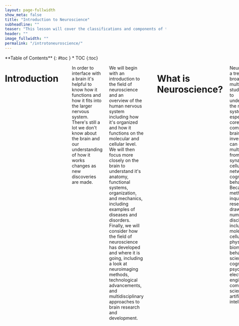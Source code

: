 ```yaml
---
layout: page-fullwidth
show_meta: false
title: "Introduction to Neuroscience"
subheadline: ""
teaser: "This lesson will cover the classifications and components of the nervous system, neuroanatomy, brain organization, the fundamental systems of the brain and more."
header: ""
image_fullwidth: ""
permalink: "/introtoneuroscience/"
---
```

<div class="row">
<div class="medium-4 medium-push-8 columns" markdown="1">
<div class="panel radius" markdown="1">
**Table of Contents**
{: #toc }
*  TOC
{:toc}
</div>
</div><!-- /.medium-4.columns -->


<div class="medium-8 medium-pull-4 columns" markdown="1">

#  Introduction
---
In order to interface with a brain it's helpful to know how it functions and how it fits into the larger nervous system.  There's still a lot we don't know about the brain and our understanding of how it works changes as new discoveries are made.

We will begin with an introduction to the field of neuroscience and an overview of the human nervous system including how it's organized and how it functions on the molecular and cellular level. We will then focus more closely on the brain to understand it's anatomy, functional systems, organization, and mechanics, including examples of diseases and disorders. Finally, we will consider how the field of neuroscience has developed and where it is going, including a look at neuroimaging methods, technological advancements, and multidisciplinary approaches to brain research and development.

---
#  What is Neuroscience?
Neuroscience is a tremendously broad and multidisciplinary study devoted to understanding the nervous system, especially its core component, the brain. This investigation can occur at multiple levels, from molecular synapses and cellular networks to cognition and behavior. Because of this, methods of inquiry and research are drawn from a number of disciplines, including molecular and cellular biology, physiology, biomedical, behavioral sciences and cognitive psychology, electrical engineering, computer science and artificial intelligence.

Neuroscientists are motivated to understand how cellular circuits enable us to read and speak, how we bond with other humans, how we learn and retain information, how we experience pain, and how we feel motivation. They can also look for possible causes of devastating disorders of the brain and body, as well as ways to prevent or cure them.

Deciphering the codes of brain’s command system and its diverse functions is a complex challenge that inspires leading neuroscientists around the world. Over the years enormous progress has been made but we still don't understand the full extent of how the brain and the rest of the nervous system works.
<!-- more specific information would help -->

---
# The Nervous System
The human nervous system controls every aspect of the body, from the movement, breathing and immunity to thoughts, emotions, and dreams. It allows us to perceive, understand and act on the world around us and it makes us who we are.

All the functional systems of the human body depend on an extensive network of cells contained in our nervous system. The cell network is comprised of specialized cells called neurons and glial cells. Neurons are the basic functional units of the nervous system, and glia act in support for the most part. <!-- this may not be true -->

Neurons generate electrical signals, which allow them to quickly transmit information over long distances. The unique structures of individual neurons supports their specific function, including how they are organized into circuits to process and generate specific information and response patterns.

At the core of the nervous system, with the largest collection of neurons and over 100 trillion connections, is the human brain. Messages are relayed to the brain via the spinal cord, which runs down through the back and contains threadlike nerves that branch out to every organ and body part. When a message comes into the brain from anywhere in the body, the brain sends a new message out to tell the body how to react.

## Organization of the Nervous System
The nervous system is separated in two classes: the central and peripheral nervous systems.

![Divisions of the Nervous Nystem]({{ "/images/introtoneuro/Nerv_1.jpg" | absolute_url }})  
**Divisions of the Nervous System**  
*This work by Cenveo is licensed under a [Creative Commons Attribution 3.0 United States](http://creativecommons.org/licenses/by/3.0/us/)*

<!-- Choose either "your" or "the" when describing things -->
### Central Nervous System (CNS)
The Central Nervous System (CNS) consists of the brain and the spinal cord. It's made of soft delicate tissue but it's well protected by the skull and spinal vertebrae. The blood-brain barrier also prevents many toxins from entering the brain. The CNS acts as the control centre, sending and receiving information to and from muscles, glands, organs and others systems in the body through the Peripheral Nervous System.
---
### Peripheral Nervous System (PNS)
The Peripheral Nervous System (PNS) acts as a relay, transmitting information between the CNS and the rest of the body. Unlike the CNS, the PNS is not protected by the vertebral column and skull, or by the blood–brain barrier, which leaves it exposed to toxins and mechanical injuries.

*The PNS includes a sensory division and a motor division.*

<!-- maybe turn this into a table -->
#### Sensory Division
Also known as the afferent (conducting inwards) division, the sensory division receives sensory information from the body and sends it inwards to the CNS.
<!-- go into more detail about where in the body -->

#### Motor Division
Also knows as the efferent (conducting outwards) division, the motor division receives information from the CNS and sends it out to the body.
<!-- go into more detail about where in the body -->

---
*The sensory and motor divisions each include a part of the somatic system and the autonomic system.*

### Somatic Nervous System

Sōma is 'body' in Greek so somatic means relating to the body. The somatic system relays information about most of the body's conscious activity to and from the CNS. The somatic sensory receptors receive information from the senses and send it to the CNS while the somatic motor division sends information from the CNS to control the actions of the skeletal muscles.

### Autonomic Nervous System
The autonomic nervous system regulates primarily involuntary or unconscious activity such as heart rate, breathing, pupil dilation, regulating glands and internal organs, blood pressure, digestion, and many other chemical processes that keep our body working. The autonomic sensory receptors receive information from these systems and send it to the CNS while the autonomic motor division sends information from the CNS to these systems. Although the word autonomic (from autonomy) means involuntary or unconscious, some of these activities are perceived and can be controlled consciously.

The autonomic motor division is divided into two complimentary subsystems: the sympathetic system and the parasympathetic system. Each is constantly working to shift the body to more prepared states and more relaxed states. The constant shifting of control between these two systems keeps the body ready for any situation.

#### Sympathetic Nervous System
The Sympathetic Nervous System (SNS) prepares the body to react and expend energy in times of stress. When a potentially threatening experience occurs, the body reacts with what has been called the "fight-or-flight" phenomenon. The sympathetic system quickens the heart rate and breathing to increase oxygen, dilates pupils for better vision, reduces digestion to conserve energy, and prepares the muscles of the body to either defend or escape. This system is not only active for life-threatening situations; a project deadline or an urgent email might be stressful enough to trigger it.

#### Parasympathetic Nervous System
The Parasympathetic Nervous System (PSNS) helps the body "rest-and-digest", conserving energy and maintaining functions under ordinary conditions. It slows the heart rate, stimulates digestion and other metabolic processes. This system is slow acting, unlike its counterpart, and may take several minutes or even longer to get the body back to a relaxed state after a stressful situation.

If you would like to learn more about the nervous system there is an excellent [video series by Crash Course](https://www.youtube.com/watch?v=qPix_X-9t7E) on the topic.

### Receptors and Effectors
At the farthest branches of this network there are two basic types of neurons: receptors and effectors. Receptors are part of the sensory division as they receive information about changes in the environment. Effectors are part of the motor division as they produce changes in the body which can in turn effect the outside world.

*Below is a diagram showing how signals move through the nervous system*

![Subdivisions of the Nervous System]({{ "/images/introtoneuro/Nerv_2.jpg" | absolute_url }})  
**Subdivisions of the Nervous System**  
*This work by Cenveo is licensed under a [Creative Commons Attribution 3.0 United States](http://creativecommons.org/licenses/by/3.0/us/)*

---
##  Cellular Components of the Nervous System
---
###  Neurons and Synapses
Recently it has become possible to understand, in much detail, the complex processes that occur within a single neuron.  This section introduces the study of individual specialized nerve cells, or neurons, and their synapse action within the nervous system. We introduce the cellular structure of neurons, the propagation of nerve impulses, and the transfer of information between nerve cells.

![Subdivisions of the Nervous System]({{ "/images/introtoneuro/wellcome_udqg385v.jpg" | absolute_url }}){:height="100px"}
**'Neurons in the brain' by Dr Jonathan Clarke.**
*Credit: [Dr Jonathan Clarke](https://wellcomecollection.org/works/udqg385v). [CC BY](https://creativecommons.org/licenses/by/4.0/)*

---
#### Neurons
At the cellular level, driving the basic functioning of the nervous system, we have neurons, or brain cells.  Neurons are cells specialized for communication.  Neurons are able to communicate with neurons and other cell types through specialized junctions called synapses, at which electrical or electrochemical signals can be transmitted from one cell to another. Current estimates suggest the brain has approximately 86 billion specialized neurons, assigned to unique functions; the presence of these specialized cells defines the nervous system. One example of specialized brain cell functions is where sensory neurons take information from the eyes, ears, nose, tongue, and skin to the brain, or when motor neurons carry information away from the brain to the rest of the body. All neurons relay information to each other through a complex electrochemical process, making connections that affect the way we think, learn, move, and behave.

[![Chemical synapse schema cropped](https://upload.wikimedia.org/wikipedia/commons/thumb/3/30/Chemical_synapse_schema_cropped.jpg/512px-Chemical_synapse_schema_cropped.jpg)](https://commons.wikimedia.org/wiki/File%3AChemical_synapse_schema_cropped.jpg "By user:Looie496 created file, US National Institutes of Health, National Institute on Aging created original \[Public domain\], via Wikimedia Commons")

---
#### Anatomy of Neurons in a Synapse
Neurons are anatomically structured for receiving, processing, and transmitting information to other cells in the body through rapid electrical impulses. These impulses change from neuron to neuron. The major structural components of neurons involved in these processes include cell bodies (soma), axons, and dendrites. At a high level, neural information transmission might flow like this: neurotransmitters leave an axon to be received by a dendrite's receptor sites, passing through a synapse to get there. So we see that a neuron synapse takes place over a minuscule membrane-to-membrane junction point between two neurons, between the axons and the dendrites, and impulses are diffused by neurotransmitters when they pass over this junction. Most neurons send signals via their axons, although some types are capable of dendrite-to-dendrite communication.

This junction point contains molecular structures, or machines, that control energy by allowing electrical or chemical signals to be rapidly transmitted. In a typical chemical synapse between two neurons, the nerve impulse arrives from a presynaptic neuron and travels with its neurotransmitters to be bound to a postsynaptic neuron. Specialized structures distinguish presynaptic neurons from postsynaptic neurons, including mitochondria and microtubules, assisting the transportation of neurotransmitters.  

A nerve impulse can also be transmitted from a sensory receptor cell to a neuron, from a neuron to a set of muscles or an endocrine gland.

[![SynapseSchematic en](https://upload.wikimedia.org/wikipedia/commons/thumb/3/30/SynapseSchematic_en.svg/512px-SynapseSchematic_en.svg.png)](https://commons.wikimedia.org/wiki/File%3ASynapseSchematic_en.svg "By Thomas Splettstoesser (www.scistyle.com) (Own work) [CC BY-SA 4.0 (https://creativecommons.org/licenses/by-sa/4.0)], via Wikimedia Commons")

---
###  Neurochemistry
The chemical reactions within our brains makes electricity! This section explores the electrochemical properties of neurons inside a synapse, as well as related systems affected by neural chemicals. Here are some basic conventions for understanding electrochemistry of the central nervous system:

---
####  Neurotransmitters
Neurotransmitters are the biochemical messengers, or couriers, of information between cells, released from neurons at the presynaptic nerve terminal to cross through synapses where they may be accepted by a receptor site on the other side. A single neuron will produce several different neurotransmitters. A cascade of specific chemical reactions occurs after a synapse; these specific chemical reactions depend on the presence, absence, or combination of specific receptor types. These reactions affect the neuron with either excitation potential (depolarization) or inhibition potential (hyper-polarization). Excitation makes it more likely that an action potential will fire; inhibition makes it less likely that an action potential will fire. Neurotransmitters and their receptors influence behavior, learning, emotions, and sleep.

Following is a condensed list of neurotransmitters involved in the many functions of our bodies:

|  **Neurotransmitter** | **Role** |
| ------ | ----------- |
| Acetylcholine | Acetylcholine is a very widely distributed excitatory neurotransmitter that triggers voluntary muscle contraction and stimulates the excretion of certain hormones. It is involved in wakefulness, attentiveness, learning, memory, sleep, anger, aggression, sexuality, and thirst. |
| Dopamine  | Dopamine correlates with movement, attention, and learning. Dopamine is  involved in controlling movement and posture. It also modulates mood and plays a central role in positive reinforcement and dependency. |
| Norepinephrine | Norepinephrine is associated with alertness. neurotransmitter that is important for attentiveness, emotions, sleeping, dreaming, and learning. Norepinephrine is also associated with the "fight or flight" response. |
| Serotonin  | Serotonin plays a role in mood, sleep, appetite, and impulsive and aggressive behavior. |
| GABA (Gamma-Amino Butyric Acid) | GABA is the major inhibitory neurotransmitter in the CNS, contributing to motor control, anxiety regulation, vision, and many other cortical functions. |
| Endorphins | Involved in pain relief and feelings of pleasure and contentedness. |

---
####  Neuroreceptors
Neuroreceptors are structures on the surface or inside of cells that recognize and bind to specific neurotransmitters, hormones, or psychotropic drugs. The bind created by neuroreceptors acts with either excitatory or inhibitory action potential. Once bound, the receptor often changes shape, causing a chemical cascade of cellular action. These cellular actions can alter which genes are turned on or off and can make the cell more or less likely to release its own neurotransmitters. Each type of neurotransmitter might have multiple receptors, each with a different role to play. A distinct role of each neurotransmitter is determined by exactly which neurotransmitter is present and where it is connecting.

(note: neuroreceptors are also known as neurotransmitter receptors, neuron receptor sites, receptor sites, or receptors.)

---
###  Neural Circuits and Neural Networks
A nervous system emerges from the assemblage of neurons that are connected to each other.  Because a cell that receives a synaptic signal from a neuron may be excited, inhibited, or otherwise modulated, the connections between neurons can form neural circuits and networks that generate an organism's perception of the world and determine its behavior. In the human nervous system, hundreds of different types of neurons exist, with a wide variety of functions (sensory, motor skills, gland function, etc).

---
##  Neuroanatomy and Brain Organization
---
###  Introduction to Neuroanatomy and Brain Organisation
Recently it has become possible to understand, in much detail, the complex processes that occur within different areas and sections of our brain. This section introduces the anatomical makeup of our brain and its connected systems.  In the following section we will learn how the brain is organized, and the functional purposes of different brain regions. We look at the surface anatomy of the human brain, its internal structure, and the overall organization of sensory and motor systems in the brainstem and spinal cord. Though a complete lesson of neuroanatomy is worthy of a thick textbook full of elaborate illustrations, common terminology used in neuroscientific research is highlighted below.

---
###  Introduction to Brain Individuality
It is important to note that no two human brains are exactly alike. Just as we recognize that individual fingerprints are specifically and uniquely formed, we must also recognize that brains are the same way; this adds to the continued complexity of studying the human brain. As an example in uniqueness, no two cortices of the brain are folded or pleated exactly the same way to the same measurements. With continued scientific research and better understanding, scientists who study the brain are moving away from a historical “one size fits all” brain model. Someday this new approach to brain research, along with other leading concepts such as precision research and neuroplasticity potential, may lead to a different understanding of the brain and future bespoke brain treatments.

---
###  What is the Brain?
One of the most fascinating and wondrous things in the universe exists within each of us: our brain. Considering everything our brain does, it is incredibly compact, weighing just 3 pounds packed with 100 billion neurons that give us the ability to sense, see, hear, smell, move, think, laugh, cry, speak, read, and remember. Our brain is uniquely structured with many sections and folds that provide it with enough surface area necessary to process and store all of the body's important information.

<div style="width:100%;height:0;padding-bottom:100%;position:relative;"><iframe src="https://giphy.com/embed/ZqAHKwHhVWOk0" width="100%" height="100%" style="position:absolute" frameBorder="0" class="giphy-embed" allowFullScreen></iframe></div>
**Rotating Skull and Brain** *[via Giphy](https://giphy.com/gifs/brain-ZqAHKwHhVWOk0)*

---
###  The Basics
Neuroscientists use common neuroanatomical terms to denote location, organization, and function. Here we introduce the basics.
Perched on top of the spinal column, the brain is the epicenter of the human nervous system. It is the largest part of the central nervous system (CNS) and made up of three general areas: the brainstem, the cerebellum, and the cerebral cortex. The brainstem is involved with autonomic control of processes like breathing and heart rate as well as conduction of information to and from the peripheral nervous system, the nerves and ganglia found outside the brain and spinal cord. The cerebellum, adjacent to the brainstem, is responsible for balance and coordination of movement. Resting above these structures, the cerebral cortex quickly perceives, analyzes, and responds to information from the world around us. It handles sensory perception and processing as well as higher-level cognitive functions like perception, memory, and decision-making. These three areas work together seamlessly in healthy individuals, allowing the brain to coordinate necessary functions and behaviors from breathing to spatial navigation.

The cerebral cortex is divided into two hemispheres connected by the [corpus callosum](https://en.wikipedia.org/wiki/Corpus_callosum), a bridge of wide, flat neural fibers that act as communication relays between the two sides. While several popular books suggest this lateralization is important to function, most cognitive processes are represented by activation in both hemispheres. The exception is language - both [Broca’s Area](https://en.wikipedia.org/wiki/Broca%27s_area), an area important to language syntax, and [Wernicke’s Area](https://en.wikipedia.org/wiki/Wernicke%27s_area), a region critical to language content, reside on the left side of the brain. Otherwise, the two hemispheres are nearly symmetrical and each one is further subdivided into four major lobes: the [occipital](https://en.wikipedia.org/wiki/Occipital_lobe), the [temporal](https://en.wikipedia.org/wiki/Temporal_lobe), the [parietal](https://en.wikipedia.org/wiki/Parietal_lobe), and the [frontal](https://en.wikipedia.org/wiki/Frontal_lobe).

---
###  Brain Lobes
Four lobes are used to denote specific anatomical locations within the brain: [Frontal Lobe](https://en.wikipedia.org/wiki/Frontal_lobe), [Occipital Lobe](https://en.wikipedia.org/wiki/Occipital_lobe), [Parietal Lobe](https://en.wikipedia.org/wiki/Parietal_lobe), and [Temporal Lobe](https://en.wikipedia.org/wiki/Temporal_lobe). These lobes, or anatomical locations of the brain, are referred to when examining different brain functions.

*There are 4 Lobes of the Brain*

|  **Brain Lobe** | **Location and Role** |
| ------ | ----------- |
| Frontal | The large frontal lobe extends from behind the forehead back to the parietal lobe. It is the control center for executive functions including reasoning, decision-making, expressive language, higher level cognitive processes, orientation (person, place, time, and situation integration of sensory information), and the planning and execution of movement, or motor behavior. The Frontal Lobe can be referred to as the Motor Cortex. |
| Parietal  | Above the temporal lobe and adjacent to the occipital lobe, the parietal lobe houses the somatosensory cortex and plays an important role in touch and spatial navigation, including the processing of touch, pressure, temperature, and pain. The Parietal Lobe can be referred to as the Somatosensory Cortex. |
| Occipital | The occipital lobe, located at the back of the brain, is the control center for the primary visual cortex, the brain region responsible for processing and interpreting visual information. The Occipital Lobe can be referred to as the Visual Cortex. |
| Temporal | Reaching from the temple back towards the occipital lobe, the temporal lobe is a major processing center for receptive language, memory and emotion. The Temporal Lobe can be referred to as the Auditory Cortex. |

---
###  Folds and Grooves
The cortex is an extended piece of neural tissue, gathered and pleated to fit inside the skull cavity. Each pleat has a bump and a fold groove, the [gyrus](https://en.wikipedia.org/wiki/Gyrus) and the [sulcus](https://en.wikipedia.org/wiki/Sulcus_(neuroanatomy)).

As we have mentioned previously, no two brain cortexes are folded in the same exact way. Yet several of these folds are large and pronounced enough to merit specific names. They are used to specify location—but also may be referred to in discussions of function.

For example, the [lateral sulcus](https://en.wikipedia.org/wiki/Lateral_sulcus) is the inner fold that separates the temporal lobe from the frontal lobe. Adjacent to the lateral sulcus is the [temporal gyrus](https://en.wikipedia.org/wiki/Temporal_lobe). Both this groove and fold house the primary auditory cortex, where the brain processes sound information. [Wernicke’s Area](https://en.wikipedia.org/wiki/Wernicke%27s_area), the brain region critical to processing language, also resides on the temporal gyrus.

---
###  3 Sections of the Brain: Forebrain, Midbrain, Hindbrain
The brain is made up of three main sections: the forebrain, the midbrain, and the hindbrain. Different studies may refer to specific activations in the superior frontal, middle frontal, and inferior frontal gyri in the frontal lobes.

In studies of motor function, mentions of primary motor cortex may also refer to a location between the precentral gyrus and the central sulcus at the top of the brain. Contrary to popular lay-press usage, the terms lobe and gyrus are not interchangeable. References to gyri and sulci can help give a more specific location on a particular lobe of the cortex.

For further reading, see lessons on [The Human Brain](https://en.wikipedia.org/wiki/Human_brain), [Regions of the Human Brain](https://en.wikipedia.org/wiki/List_of_regions_in_the_human_brain), [Outline of the Human Brain](https://en.wikipedia.org/wiki/Outline_of_the_human_brain), and [Functional Specialization of the Brain](https://en.wikipedia.org/wiki/Functional_specialization_(brain)).

---
#### Forebrain
The forebrain is the largest and most complex part of the brain. It consists of the cerebrum and a few other structures beneath it. The forebrain is the forward-most portion of the brain, controlling body temperature, reproductive functions, eating, sleeping, and any display of emotions.

The cerebrum is the folded and grooved area of the brain typically shown in illustrations of the brain. The cerebrum contains information that influences intelligence, personality, emotion, feelings, memory,  speech, and movement. Four lobes of the cerebrum are assigned to the processing of these specific types of information: the frontal, parietal, temporal, and occipital.

The cerebrum also can be divided into two [right and left hemisphere halves](https://en.wikipedia.org/wiki/Cerebral_hemisphere#Hemisphere_lateralization), which are connected in the middle by a band of nerve fibers called the [corpus callosum](https://en.wikipedia.org/wiki/Corpus_callosum). The [corpus callosum](https://en.wikipedia.org/wiki/Corpus_callosum) enables the two hemispheres to communicate.

The outer layer of the cerebrum is called the [cortex](https://en.wikipedia.org/wiki/Cortex); this outer layer is also known as [grey matter](https://en.wikipedia.org/wiki/Grey_matter) of the brain. Information collected by the five senses comes into the brain from the spinal cord to the cortex, to be directed to other parts of the nervous system for further processing.

Located in the inner part of the forebrain are the [thalamus](https://en.wikipedia.org/wiki/Thalamus), [hypothalamus](https://en.wikipedia.org/wiki/Hypothalamus), and the [pituitary gland](https://en.wikipedia.org/wiki/Pituitary_gland). The thalamus carries messages from the sensory organs like the eyes, ears, nose, and fingers to the cortex. The hypothalamus controls activities of the autonomic nervous system, regulating neurohormones and influencing pituitary hormones, and controlling body temperature, tiredness, sleep, circadian rhythms, hunger, thirst, and behaviors related to parenting attachment. The pituitary gland secretes hormones that control thyroid glands and metabolism, blood pressure, some functions of sex organs, as well as some aspects of pregnancy and growth, childbirth, nursing, water/salt concentration at the kidneys, temperature regulation and pain relief.

---
#### Midbrain
The [midbrain](https://en.wikipedia.org/wiki/Midbrain) is considered part of the brainstem, located underneath the middle of the forebrain, and acting as a master coordinator for messages between the brain and the spinal cord. The midbrain is our [Dopamine](https://en.wikipedia.org/wiki/Dopamine) production center.  Primarily, the midbrain relays information related to vision, hearing, and motor control, as well as sleep/wake cycles, alertness, arousal, excitation, motivation, habituation and regulation of body temperature. The human midbrain shares general architecture with the most ancient of vertebrates.

---
#### Hindbrain
The [hindbrain](https://en.wikipedia.org/wiki/Hindbrain) sits underneath the back end of the cerebrum, including the [cerebellum](https://en.wikipedia.org/wiki/Cerebellum), [pons](https://en.wikipedia.org/wiki/Pons), and [medulla](https://en.wikipedia.org/wiki/Medulla). The cerebellum is sometimes called the ["little brain"](https://en.wikipedia.org/wiki/Cerebellum) because it looks like a small version of the cerebrum; it is responsible for balance, movement, and coordination. The pons and the medulla, make up the [brainstem](https://en.wikipedia.org/wiki/Brainstem), along with the midbrain. Together, the pons, medulla, and midbrain coordinate all of the brain's messages, and control many of the body's automatic functions such as  heart beats, breathing, blinking, digestion, and blood pressure.

---
###  Brodmann Areas and Talairach Coordinates
(currently editing)

---
###  Grey and White Matter
The brain is made up of both grey and white matter. Grey matter consists of the cell bodies and dendrites of the neurons, as well as supporting cells called astroglia and oligodendrocytes. White matter, however, is made up of mostly of axons sheathed in myelin, an insulating-type material that helps cells propagate signals more quickly. It’s the myelin that gives the white matter its lighter color.
For many years, neuroscientists believed white matter was simply a support resource for gray matter. However, recent studies show that white matter architecture is important in supporting cognitive processes like learning and memory.

---
###  Connections Between the Sections
When studying the brain, it is important to emphasizes the importance of collaborative connections and networks.

The size and structure of our neocortex, or frontal lobes, represents the most recent biological evolution of the human brain. The neocortex works to help us make sense of the world around us by closely collaborating with the subcortical brain areas near the brainstem. Subcortical brain structures share information in both a bottom-up and top-down fashion with the neocortex.

Typically the brain and spinal cord act together; however, there are some actions, such as those associated with pain reflexes, where the spinal cord acts before the information enters the brain for processing.

Modern neuroimaging research is no longer focused on functional segregation, or the localization of function to a single area of the brain. Today, researchers are using new techniques to follow tracts of neurons that connect networks of brain areas to better understand how they work together to determine human behavior.

<div style="width:100%;height:0;padding-bottom:60%;position:relative;"><iframe src="https://giphy.com/embed/xT0BKr4MvHdohFTe6s" width="100%" height="100%" style="position:absolute" frameBorder="0" class="giphy-embed" allowFullScreen></iframe></div>
*Connecting Neurons [via Giphy](https://giphy.com/gifs/uofcalifornia-brain-neuroscience-neurons-xT0BKr4MvHdohFTe6s)*

---
##  Functional Systems of the Brain
---
Through our senses, our brains are provided with information about light, sound, temperature, body part orientation and position, pressure of the atmosphere around us, the chemicals in our bloodstream, and more. Our senses collect and transfer information to our brains where it is used to determine what actions we should take. Our brains process this raw data in order to extract information about our environmental situations. Next our brains combine the processed information with information about our current needs and past memories. On the basis of results, our brains generate motor response patterns. These signal-processing tasks require intricate interplay between a variety of functional systems.

The function of our centralized brain is to coherently control our actions; our brains allow groups of muscles to be collaboratively activated in complex patterns, and stimuli influencing one part of the body to evoke responses in other parts, while at the same time preventing different parts of the body from acting at cross-purposes to each other.

---
###  Sensory Systems and Perception
This section introduces the neural foundations of sensory perception, where our sense of self relates to stimuli in the world around us. Our senses are useful in our daily lives because of the processing that happens in our brains. Sensory stimuli enters our neurological systems as physical energy absorbed from the world around us; this energy is then converted into neural signals to be processed in the brain, eventually revealing sensory experiences in our lives.

At a very basic level, sensory systems are made up of receptors, neural pathways, and parts of the brain involved in sensory perception. Each sensory system begins with specialized receptor cells. Commonly recognized sensory systems include the following five: vision, hearing, taste, smell, and touch.

#### Sight and Vision
Every sight we experience is the result of light entering the eye and forming an upside-down image on the retina layer of our eye. Our retina contains photoreceptors, light detecting cells that transform the light into nerve signals for the brain. The cortex of the brain receives the nerve signals, flips the images right-side up, and tells us what we are seeing so as to make sense of each vision experience, allowing us to react to what we see.

#### Hearing
Every sound we hear is the result of sound waves entering our ears and causing our eardrums to vibrate. These vibrations transfer along the middle ear and are converted into nerve signals which are received and processed by the cortex. The cortex helps us make sense of each sound experience, allowing us to react to what we hear.

#### Taste and Smell
Every taste we experience is the result of small groups of sensory cells on our tongue, our taste buds, reacting to chemicals in foods and sending messages to the areas in the cortex responsible for receiving and processing taste.  Every smell we experience is the result of olfactory cells in our nostrils reacting to chemicals we breathe in, sending messages to the areas in the cortex responsible for receiving and processing smell. Our cortex processes and narrates taste and smell experience for us, allowing us to react to what we taste and smell.

#### Pain and Touch
Every time we experience pain or touch, it is the result of  more than 4 million sensory receptors on the skin absorbing information related to temperature, texture, pressure, and pain. Simply put, our sensory receptors send this information to our cortex for processing, allowing us to react to what we sense through our skin.

More in-depth information on the topic of senses and reaction can be found by reading advanced lessons on [Sensory-Motor Coupling](https://en.wikipedia.org/wiki/Sensory-motor_coupling), etc.

---
###  Motor Systems
This section introduces the neural foundations of our motor systems, examining at a very basic level the organization and function of the brain as well as the spinal mechanisms that govern voluntary bodily movement. Motor systems are areas of the brain that are involved in initiating body movement. Except for the muscles that control the eye, which are driven by nuclei in the midbrain, all the voluntary muscles in the body are directly innervated by motor neurons in the spinal cord and hindbrain.

---
#### Body Movement and Motor Control
Movement and motor control is the process by which we use our brain to stimulate and coordinate the muscles and limbs involved in the performance of a motor skill.  Our neurological Motor System is necessary for interaction with the world, supporting basic balance and stability as well as physical action and reaction through body movement. At a very basic level, we absorb sensory information to determine the appropriate muscle and joint activation to move or act. Body movement requires not only muscles, mechanics, and physical coordination, but also neurological information processing and cognition. The Central Nervous System and the Musculoskeletal System interact cooperatively to control and support body movement.   

More in-depth information on the topic of motor systems involved in body movement can be found by reading advanced lessons on [The Motor System](https://en.wikipedia.org/wiki/Motor_system), [Motor Coordination](https://en.wikipedia.org/wiki/Motor_coordination), [Motor Control](https://en.wikipedia.org/wiki/Motor_control), [Motor Cortex](https://en.wikipedia.org/wiki/Motor_cortex), and [Spinal Mechanisms of Motor Control](https://en.wikipedia.org/wiki/Motor_control).

---
###  Arousal and Sleep Cycles
As humans we alternate between sleeping and waking cycles, arousal and alertness. These cycles are modulated by a network of brain areas and a central biological clock, and can be distinguished by specific brain activity patterns. Activity patterns of our neurons inside this biological clock rise and fall rhythmically, usually on a 24 hour cycle.

---
###  Homeostasis
Our ability to regulate our internal environment of our body is known as homeostasis. Maintaining homeostasis is a crucial function of the brain; the part of the brain that plays the greatest role in homeostasis is the hypothalamus. The basic principle that underlies homeostasis is maintaining balance within our body systems in order to survive. Our survival requires maintaining a variety of parameters of bodily state within a limited range of variation: these include temperature, water content, salt concentration in the bloodstream, blood glucose levels, blood oxygen level, etc.  

The hypothalamus receives input from sensors located in the lining of blood vessels, conveying information about temperature, sodium level, glucose level, blood oxygen level, and other parameters. These hypothalamic nuclei send output signals to motor areas that can generate actions to rectify deficiencies. Some of the outputs also go to the pituitary gland, which secretes hormones into the bloodstream, where they circulate throughout the body and induce changes in cellular activity.

---
###  Cognition Systems and Brain Development
Learning is a complex function of the brain. Almost all animals are capable of modifying their behavior as a result of experience. Because behavior is driven by brain activity, changes in behavior must somehow correspond to changes inside the brain.

---
#### Intelligence, Learning and Memory

While learning, messages travel repeatedly between our neurons, establishing connections and neural pathways in our brains. Our neuron are finite; all the neurons we will ever have are established at birth. Young brains are highly adaptable and resilient, containing the potential for a lifetime of neural pathways to be forged throughout development. As the brain ages it is more difficult to master new tasks or change established behavior patterns because the brain must work harder to forge new neural pathways. Many scientists believe in the importance of challenging our brains throughout life to learn new things in order to continue forging new neural pathways.

Memory is another complex function of the brain. Everything we learn, experience, or sense is first processed in the cortex. If this information is important enough to transfer into long-term memory storage, it is sent to other regions of the brain such as the amygdala or hippocampus for information retrieval at a later date. As our experiences travel through the brain as messages, neural pathways are created. These neural pathways serve as the foundation of our memory.

Neuroscientists currently distinguish [several types of learning and memory](https://en.wikipedia.org/wiki/Brain#Learning_and_memory) that are implemented by the brain in specific and distinct ways: working memory, episodic memory, semantic memory, instrumental memory, and motor learning.

More in-depth information on the topic of cognitive systems, cognitive neuroscience, and brain development can be found by reading advanced lessons on [Cognition](https://en.wikipedia.org/wiki/Cognition), [Cognitive Neuroscience](https://en.wikipedia.org/wiki/Cognitive_neuroscience), [Cognitive Science](https://en.wikipedia.org/wiki/Cognitive_science), [Cognitive Biology](https://en.wikipedia.org/wiki/Cognitive_biology), [Cognitive Development](https://en.wikipedia.org/wiki/Cognition#Piaget.27s_theory_of_cognitive_development), [Neural Development](https://en.wikipedia.org/wiki/Neural_development),  [Brain Development](https://en.wikipedia.org/wiki/Neural_development#Overview_of_brain_development), [The Brain Prize 2014](http://www.thebrainprize.org/files/4/abbreviated_uk_press_release.pdf), [Cognitive Flexibility](https://en.wikipedia.org/wiki/Cognitive_flexibility), and [Artificial Intelligence](https://en.wikipedia.org/wiki/Artificial_intelligence).

---
###  Brain Disease and Disorders
In this section we mention the most common brain disorders and explain at physiological level what is happening to the brain.

---
#### Things That Can Go Wrong With the Brain
Sometimes things can go wrong inside the brain. Because the brain is the body’s control center, when something goes wrong with it, it's often serious and can affect many different parts of the body.  In the 21st century, neuroscientists hope not only to uncover the secrets behind our most devastating neurological diseases, but how the brain makes us who we are. Neuroscientists work to understand how the brain affects mental life and behavior, in both health and disease states.  More than 1,000 disorders of the brain and nervous system result in more hospitalizations and lost productivity than any other disease group, including heart disease and cancer. Neurological diseases make up 11 percent of the world’s disease burden. Inherited diseases, brain disorders associated with mental illness, and head injuries all can affect the way the brain works as well as present challenges to the rest of the body for daily activities. Problems that can affect the brain include brain disease, developmental disorders, degenerative disorders, psychiatric disorders, and behavioral disorders. Following are a few examples:

#### Brain Tumors
A brain tumor is an abnormal tissue growth in the brain. A tumor in the brain may grow slowly and produce few symptoms until it becomes large, or it can grow and spread rapidly, causing severe and quickly worsening symptoms.

#### Concussion and Head Injuries
A concussion is the temporary loss of normal brain function as a result of an internal head injury. An internal head injury could have serious implications. Internal injuries may involve the skull, the blood vessels within the skull, or the brain. Repeated concussions can result in permanent brain injury.

#### Cerebral Palsy
Cerebral palsy is the result of a developmental defect or damage to the brain before or during a baby's birth, or during the first few years of a child's life, affecting the motor areas of the brain. A person with cerebral palsy may have average intelligence or can have severe developmental delays or intellectual disability. Cerebral palsy can affect body movement in many different ways, from minor muscle weakness of the arms and legs to more severe motor impairment affecting walking and talking.

#### Epilepsy
This condition includes a wide variety of seizure disorders. Seizures involve either specific or more generalized areas of the brain, exhibiting minor to major symptoms with the most extreme cases being uncontrolled movements of the entire body and loss of consciousness. The specific cause is unknown in many cases, although epilepsy can be related to brain injury, tumors, or infections. The tendency to develop epilepsy may be genetic.

#### Meningitis and Encephalitis
Meningitis is an inflammation of the coverings of the brain and spinal cord, and encephalitis is an inflammation of the brain tissue.  Both cases of inflammation involve infections of the brain and spinal cord, caused by bacterial or viral infections. Both conditions may cause permanent injury to the brain.

#### Mental illness
Mental illnesses are psychological and behavioral in nature and involve a wide range of problems in thought and function. Certain mental illnesses are now known to be linked to structural abnormalities or chemical dysfunction of the brain. Some are inherited. But often the cause is unknown. Injuries to the brain and chronic drug or alcohol abuse also can trigger some mental illnesses. Signs of chronic mental illnesses such as bipolar disorder or schizophrenia may first show up in childhood. Mental illnesses that can be seen in younger people include depression, eating disorders such as bulimia or anorexia nervosa, obsessive-compulsive disorder (OCD), and phobias.

#### Neurotransmitter Imbalances
Neurotransmitter imbalances can involve a wide range of problems in thought and function. Following are a few examples of neurotransmitter transmission involved in brain disease and disorder:

- Alzheimer’s Disease (Acetylcholine)
- Parkinson’s Disease tremors and muscular rigidity (Dopamine)
- Schizophrenia (Dopamine)
- Epilepsy (GABA)
- Anxiety Disorders (GABA, Serotonin)
- Huntington’s Disease and trembling (GABA)
- Alzheimer’s Disease and memory malfunctions (Glutamate)
- Manic Depression and mood disorders (Norepinephrine)
- Obsessive Compulsive Disorder (Serotonin)
- Depression (Dopamine, Serotonin)

---
##  Frontiers in Neuroscience
---
Neuroscience will transform the 21st century the way that quantum physics did for the 20th century. Even breaking the genetic code was just the beginning in the launch of higher understanding about the human body, and specifically the brain. Understanding the miraculous workings of the brain and the nervous system is the vast mission of the relatively young field of neuroscience. In recent years, research techniques and theoretical advances in neuroscience have expanded tremendously, aided by molecular and cellular studies of individual neurons, neural networks, and imaging of sensory and motor tasks in the brain.  

Better knowledge about brain function is still needed to treat neurological and psychiatric disorders, lessening their impact on individuals, families, and society. With better neuroscience knowledge, we will better understand who we are: our thoughts, emotion, creativity and morality.  We will design who we will be, modifying our abilities, knowledge and ways of being.

---
###  Historical Developments in Neuroscience
(currently editing)

{% include youtube_embed.html id="dAIQeTeMJ-I" %}  
**BCI Lab’s “Glass Brain” - a 3D Brain Visualisation** *[via Neuroscape](https://neuroscape.ucsf.edu/technology/#glass-brain)*

---
###  Neuroimaging: Methods and Techniques
(currently editing)

---
###  Human Genome and Other Technological Advancements
(currently editing)

---
###  Multidisciplinary Approaches to Neuroscience
(currently editing)

---
##  References
---
Lesson will review and expand upon topics covered within the following resources:

[“Neuroanatomy”.](https://www.coursera.org/learn/medical-neuroscience#) *Duke University, Coursera*.
[“Medical Neuroscience”.](https://www.coursera.org/learn/medical-neuroscience) *Duke University, Coursera*.
[“Intro to Neuroscience”.](https://ocw.mit.edu/courses/brain-and-cognitive-sciences/9-01-introduction-to-neuroscience-fall-2007/index.htm) *MIT OCW*. 2007
[“The Fundamentals of Neuroscience”.](https://www.mcb80x.org/) *Harvard University, HarvardX Neuroscience and EdX*.
[“Neuroscience Online”.](http://neuroscience.uth.tmc.edu/index.htm) *Department of Neurobiology, McGovern Medical School at UTHealth*.
[“Big Ideas in Neuroscience”.](https://neuroscience.stanford.edu/initiatives/big-ideas-neuroscience) *Stanford University Neurosciences Institute*.
[“What is Neuroscience?”.](https://www.mcgill.ca/neuroscience/neuroscience) *McGill University Dept of Neuroscience*.
[“Brain Facts”.](http://www.brainfacts.org/about-neuroscience/brain-facts-book/) *BrainFacts.org*
["Neuroscience: The Science of the Brain".](http://brain.mcmaster.ca/BrainBee/Neuroscience.Science.of.the.Brain.pdf) *British Neuroscience Association & European Dana Alliance for the Brain. Richard Morris (University of Edinburgh) and Marianne Fillenz (University of Oxford)*. 2003.
[“Scanning the Brain”.](http://www.apa.org/action/resources/research-in-action/scan.aspx) *American Psychological Association*.
[“About Neuroscience”.](https://www.sfn.org/about/about-neuroscience) *Society for Neuroscience*.
[“Neuroscience”.](http://www.kavlifoundation.org/neuroscience) *The Kavli Foundation*.
[“Fundamentals to Neuroscience”.](https://en.wikiversity.org/wiki/Fundamentals_of_Neuroscience) *Wikiversity*.
["History + Timeline, Brain and Cognitive Sciences".](https://bcs.mit.edu/about-bcs/history-timeline) *MIT*. 2002
["History of Neuroscience".](https://faculty.washington.edu/chudler/hist.html) *University of Washington*. 2014.
["A Timeline of Neuroscience".](http://serendip.brynmawr.edu/bb/kinser/timeline.html) *Serendip Studio, Bryn Mawr College*. 2000.


</div> <!-- end of content column -->
</div> <!-- end of row -->
